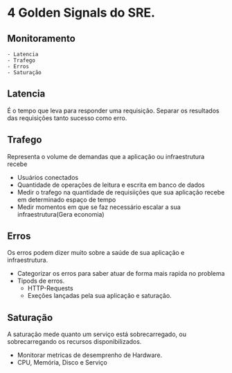 # 4 Golden Signals do SRE.

## Monitoramento

    - Latencia
    - Trafego
    - Erros
    - Saturação

## Latencia

É o tempo que leva para responder uma requisição. Separar os resultados das requisições tanto sucesso como erro.

## Trafego

Representa o volume de demandas que a aplicação ou infraestrutura recebe

- Usuários conectados
- Quantidade de operações de leitura e escrita em banco de dados
- Medir o trafego na quantidade de requisiições que sua aplicação recebe em determinado espaço de tempo
- Medir momentos em que se faz necessário escalar a sua infraestrutura(Gera economia)

## Erros

Os erros podem dizer muito sobre a saúde de sua aplicação e infraestrutura.

- Categorizar os erros para saber atuar de forma mais rapida no problema
- Tipods de erros.
  - HTTP-Requests
  - Exeções lançadas pela sua aplicação e saturação.

## Saturação

A saturação mede quanto um serviço está sobrecarregado, ou sobrecarregando os recursos disponibilizados.

- Monitorar metricas de desemprenho de Hardware.
- CPU, Memória, Disco e Serviço
